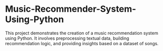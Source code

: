 # Music-Recommender-System-Using-Python
This project demonstrates the creation of a music recommendation system using Python. It involves preprocessing textual data, building recommendation logic, and providing insights based on a dataset of songs.
